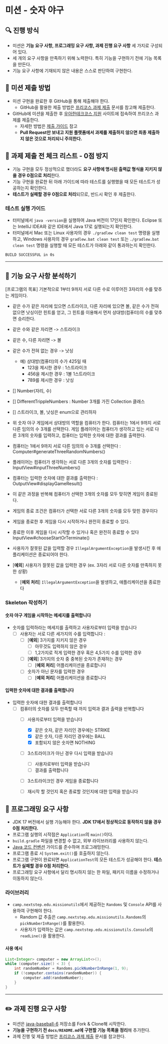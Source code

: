 # 미션 - 숫자 야구

## 🔍 진행 방식

- 미션은 **기능 요구 사항, 프로그래밍 요구 사항, 과제 진행 요구 사항** 세 가지로 구성되어 있다.
- 세 개의 요구 사항을 만족하기 위해 노력한다. 특히 기능을 구현하기 전에 기능 목록을 만든다.
- 기능 요구 사항에 기재되지 않은 내용은 스스로 판단하여 구현한다.

## 📮 미션 제출 방법

- 미션 구현을 완료한 후 GitHub을 통해 제출해야 한다.
    - GitHub을 활용한 제출 방법은 [프리코스 과제 제출](https://github.com/woowacourse/woowacourse-docs/tree/master/precourse) 문서를 참고해
      제출한다.
- GitHub에 미션을 제출한 후 [우아한테크코스 지원](https://apply.techcourse.co.kr) 사이트에 접속하여 프리코스 과제를 제출한다.
    - 자세한 방법은 [제출 가이드](https://github.com/woowacourse/woowacourse-docs/tree/master/precourse#제출-가이드) 참고
    - **Pull Request만 보내고 지원 플랫폼에서 과제를 제출하지 않으면 최종 제출하지 않은 것으로 처리되니 주의한다.**

## 🚨 과제 제출 전 체크 리스트 - 0점 방지

- 기능 구현을 모두 정상적으로 했더라도 **요구 사항에 명시된 출력값 형식을 지키지 않을 경우 0점으로 처리**한다.
- 기능 구현을 완료한 뒤 아래 가이드에 따라 테스트를 실행했을 때 모든 테스트가 성공하는지 확인한다.
- **테스트가 실패할 경우 0점으로 처리**되므로, 반드시 확인 후 제출한다.

### 테스트 실행 가이드

- 터미널에서 `java -version`을 실행하여 Java 버전이 17인지 확인한다.
  Eclipse 또는 IntelliJ IDEA와 같은 IDE에서 Java 17로 실행되는지 확인한다.
- 터미널에서 Mac 또는 Linux 사용자의 경우 `./gradlew clean test` 명령을 실행하고,
  Windows 사용자의 경우 `gradlew.bat clean test` 또는 `./gradlew.bat clean test` 명령을 실행할 때 모든 테스트가 아래와 같이 통과하는지 확인한다.

```
BUILD SUCCESSFUL in 0s
```

---

## 🚀 기능 요구 사항 분석하기 

[프로그램의 목표] 기본적으로 1부터 9까지 서로 다른 수로 이루어진 3자리의 수를 맞추는 게임이다.

- 같은 수가 같은 자리에 있으면 스트라이크, 다른 자리에 있으면 볼, 같은 수가 전혀 없으면 낫싱이란 힌트를 얻고, 그 힌트를 이용해서 먼저 상대방(컴퓨터)의 수를 맞추면 승리한다.
- 같은 수와 같은 자리면 -> 스트라이크
- 같은 수, 다른 자리면 -> 볼
- 같은 수가 전혀 없는 경우 -> 낫싱
    - 예) 상대방(컴퓨터)의 수가 425일 때
        - 123을 제시한 경우 : 1스트라이크
        - 456을 제시한 경우 : 1볼 1스트라이크
        - 789를 제시한 경우 : 낫싱

- [] Number(자리, 수)
- [] DifferentTrippleNumbers : Number 3개를 가진 Collection 클래스 
- [] 스트라이크, 볼, 낫싱은 enum으로 관리하자 

- 위 숫자 야구 게임에서 상대방의 역할을 컴퓨터가 한다. 컴퓨터는 1에서 9까지 서로 다른 임의의 수 3개를 선택한다. 게임 플레이어는 컴퓨터가 생각하고 있는 서로 다른 3개의 숫자를 입력하고, 컴퓨터는 입력한 숫자에 대한
  결과를 출력한다.
- 컴퓨터는 1에서 9까지 서로 다른 임의의 수 3개를 선택한다 : Computer#generateThreeRandomNumbers()
- 플레이어는 컴퓨터가 생각하는 서로 다른 3개의 숫자를 입력한다 : InputView#inputThreeNumbers()
- 컴퓨터는 입력한 숫자에 대한 결과를 출력한다 : OutputView#displayGameResult()

- 이 같은 과정을 반복해 컴퓨터가 선택한 3개의 숫자를 모두 맞히면 게임이 종료된다.
- 게임의 종료 조건은 컴퓨터가 선택한 서로 다른 3개의 숫자를 모두 맞힌 경우이다
- 게임을 종료한 후 게임을 다시 시작하거나 완전히 종료할 수 있다.
- 종료한 이후 게임을 다시 시작할 수 있거나 혹은 완전히 종료할 수 있다 InputView#chooseStartOrTerminate()

- 사용자가 잘못된 값을 입력할 경우 `IllegalArgumentException`을 발생시킨 후 애플리케이션은 종료되어야 한다.
- [**예외**] 사용자가 잘못된 값을 입력한 경우 (ex. 3자리 서로 다른 숫자를 만족하지 못한 상황)
  - [**예외 처리**] `IllegalArgumentException`을 발생하고, 애플리케이션을 종료한다 
  
### Skeleton 작성하기

#### 숫자 야구 게임을 시작하는 메세지를 출력합니다 
- 숫자를 입력하라는 메세지를 출력하고 사용자로부터 입력을 받습니다 
  - [ ] 사용자는 서로 다른 세가지의 수를 입력합니다 :
    - [ ] [**예외**] 3가지를 지키지 않은 경우
      - [ ] 아무것도 입력하지 않은 경우
      - [ ] 1,2가지로 적게 입력한 경우 혹은 4,5가지 수를 입력한 경우
      
    - [ ] [**예외**] 3가지의 숫자 중 중복된 숫자가 존재하는 경우
      - [ ] [**예외 처리**] 어플리케이션을 종료합니다
    
    - [ ] 숫자가 아닌 문자를 입력한 경우 
        - [ ] [**예외 처리**] 어플리케이션을 종료합니다

#### 입력한 숫자에 대한 결과를 출력합니다
- 입력한 숫자에 대한 결과를 출력합니다 
  - [ ] 컴퓨터의 숫자를 모두 만족할 때 까지 입력과 결과 출력을 반복합니다
    - [ ] 사용자로부터 입력을 받습니다 
      - [x] 같은 숫자, 같은 자리인 경우에는 STRIKE
      - [x] 같은 숫자, 다른 자리인 경우에는 BALL
      - [x] 포함되지 않은 숫자면 NOTHING
      
    - [ ] 3스트라이크가 아닌 경우 다시 입력을 받습니다
      - [ ] 사용자로부터 입력을 받습니다
      - [ ] 결과를 출력합니다
    
    - [ ] 3스트라이크인 경우 게임을 종료합니다
    - [ ] 재시작 할 것인지 혹은 종료할 것인지에 대한 입력을 받습니다 



## 🎯 프로그래밍 요구 사항

- JDK 17 버전에서 실행 가능해야 한다. **JDK 17에서 정상적으로 동작하지 않을 경우 0점 처리한다.**
- 프로그램 실행의 시작점은 `Application`의 `main()`이다.
- `build.gradle` 파일을 변경할 수 없고, 외부 라이브러리를 사용하지 않는다.
- [Java 코드 컨벤션](https://github.com/woowacourse/woowacourse-docs/tree/master/styleguide/java) 가이드를 준수하며 프로그래밍한다.
- 프로그램 종료 시 `System.exit()`를 호출하지 않는다.
- 프로그램 구현이 완료되면 `ApplicationTest`의 모든 테스트가 성공해야 한다. **테스트가 실패할 경우 0점 처리한다.**
- 프로그래밍 요구 사항에서 달리 명시하지 않는 한 파일, 패키지 이름을 수정하거나 이동하지 않는다.

### 라이브러리

- `camp.nextstep.edu.missionutils`에서 제공하는 `Randoms` 및 `Console` API를 사용하여 구현해야 한다.
    - Random 값 추출은 `camp.nextstep.edu.missionutils.Randoms`의 `pickNumberInRange()`를 활용한다.
    - 사용자가 입력하는 값은 `camp.nextstep.edu.missionutils.Console`의 `readLine()`을 활용한다.

#### 사용 예시

```java
List<Integer> computer = new ArrayList<>();
while (computer.size() < 3) {
    int randomNumber = Randoms.pickNumberInRange(1, 9);
    if (!computer.contains(randomNumber)) {
        computer.add(randomNumber);
    }
}
```

---

## ✏️ 과제 진행 요구 사항

- 미션은 [java-baseball-6](https://github.com/woowacourse-precourse/java-baseball-6) 저장소를 Fork & Clone해 시작한다.
- **기능을 구현하기 전 `docs/README.md`에 구현할 기능 목록을 정리**해 추가한다.
- 과제 진행 및 제출 방법은 [프리코스 과제 제출](https://github.com/woowacourse/woowacourse-docs/tree/master/precourse) 문서를 참고한다.
